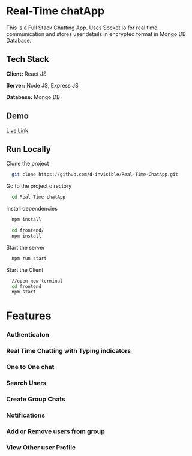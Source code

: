 
# Real-Time chatApp

This is a Full Stack Chatting App.
Uses Socket.io for real time communication and stores user details in encrypted format in Mongo DB Database.
## Tech Stack

**Client:** React JS

**Server:** Node JS, Express JS

**Database:** Mongo DB
  
## Demo

<a href="https://real-time-chatapp-backend2.onrender.com">Live Link</a>


## Run Locally

Clone the project

```bash
  git clone https://github.com/d-invisible/Real-Time-ChatApp.git
```

Go to the project directory

```bash
  cd Real-Time chatApp
```

Install dependencies

```bash
  npm install
```

```bash
  cd frontend/
  npm install
```

Start the server

```bash
  npm run start
```
Start the Client

```bash
  //open now terminal
  cd frontend
  npm start
```

  
# Features

### Authenticaton

### Real Time Chatting with Typing indicators

### One to One chat

### Search Users

### Create Group Chats

### Notifications 

### Add or Remove users from group

### View Other user Profile



  
